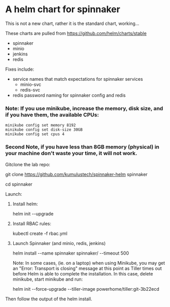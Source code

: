 # A helm chart for spinnaker

This is not a new chart, rather it is the standard chart, working...

These charts are pulled from https://github.com/helm/charts/stable
* spinnaker
* minio
* jenkins
* redis

Fixes include:
 - service names that match expectations for spinnaker services
   - minio-svc
   - redis-svc
 - redis password naming for spinnaker config and redis


### Note: If you use minikube, increase the memory, disk size, and if you have them, the available CPUs:

    minikube config set memory 8192
    minikube config set disk-size 30GB
    minikube config set cpus 4

### Second Note, if you have less than 8GB memory (physical) in your machine don't waste your time, it will not work.
Gitclone the lab repo:

git clone https://github.com/kumulustech/spinnaker-helm spinnaker

cd spinnaker

Launch:

1) Install helm:

    helm init --upgrade

2) Install RBAC rules:

    kubectl create -f rbac.yml

3) Launch Spinnaker (and minio, redis, jenkins)
    
    helm install --name spinnaker spinnaker/ --timeout 500
    
    Note: In some cases, (ie. on a laptop) when using Minikube, you may get an "Error: Transport is closing" message at this point as Tiller times out before Helm is able to complete the installation. In this case, delete minikube, start minikube and run: 
    
    helm init --force-upgrade --tiller-image powerhome/tiller:git-3b22ecd
    
    
Then follow the output of the helm install.
